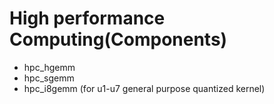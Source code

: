 # High performance Computing(Components)

- hpc_hgemm
- hpc_sgemm
- hpc_i8gemm (for u1-u7 general purpose quantized kernel)
